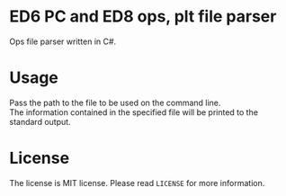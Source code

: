 # ED6 PC and ED8 ops, plt file parser

Ops file parser written in C#.  

# Usage

Pass the path to the file to be used on the command line.  
The information contained in the specified file will be printed to the standard output.  

# License

The license is MIT license. Please read `LICENSE` for more information.  

